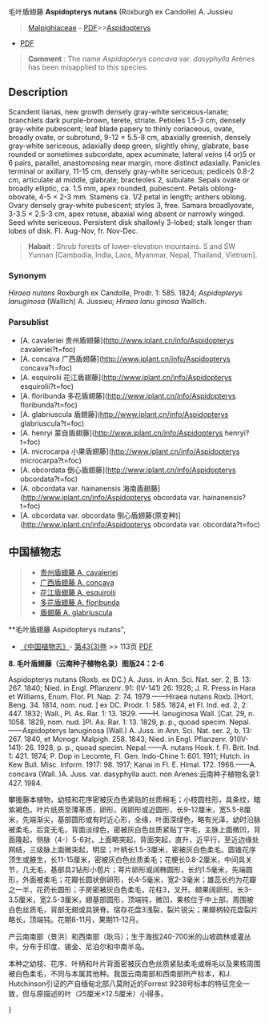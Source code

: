 毛叶盾翅藤 **Aspidopterys nutans** (Roxburgh ex Candolle) A. Jussieu

> [Malpighiaceae](http://www.iplant.cn/info/Malpighiaceae?t=foc) - [PDF](http://www.iplant.cn/foc/pdf/Malpighiaceae.pdf)>>[Aspidopterys](http://www.iplant.cn/info/Aspidopterys?t=foc)
 - [PDF](http://www.iplant.cn/foc/pdf/Aspidopterys.pdf)


> **Comment** : 
> The name *Aspidopterys concava* var. *dasyphylla* Arènes has been misapplied to this species.

## Description

Scandent lianas, new growth densely gray-white sericeous-lanate; branchlets dark purple-brown, terete, striate. Petioles 1.5-3 cm, densely gray-white pubescent; leaf blade papery to thinly coriaceous, ovate, broadly ovate, or subrotund, 9-12 × 5.5-8 cm, abaxially greenish, densely gray-white sericeous, adaxially deep green, slightly shiny, glabrate, base rounded or sometimes subcordate, apex acuminate; lateral veins (4 or)5 or 6 pairs, parallel, anastomosing near margin, more distinct adaxially. Panicles terminal or axillary, 11-15 cm, densely gray-white sericeous; pedicels 0.8-2 cm, articulate at middle, glabrate; bracteoles 2, subulate. Sepals ovate or broadly elliptic, ca. 1.5 mm, apex rounded, pubescent. Petals oblong-obovate, 4-5 × 2-3 mm. Stamens ca. 1/2 petal in length; anthers oblong. Ovary densely gray-white pubescent; styles 3, free. Samara broadlyovate, 3-3.5 × 2.5-3 cm, apex retuse, abaxial wing absent or narrowly winged. Seed white sericeous. Persistent disk shallowly 3-lobed; stalk longer than lobes of disk. Fl. Aug-Nov, fr. Nov-Dec.


> **Habait** : 
> Shrub forests of lower-elevation mountains. S and SW Yunnan [Cambodia, India, Laos, Myanmar, Nepal, Thailand, Vietnam].

### Synonym
*Hiraea nutans* Roxburgh ex Candolle, Prodr. 1: 585. 1824; *Aspidopterys lanuginosa* (Wallich) A. Jussieu; *Hiraea lanu ginosa* Wallich.

### Parsublist

* [A.  cavaleriei  贵州盾翅藤](http://www.iplant.cn/info/Aspidopterys cavaleriei?t=foc)
* [A.  concava  广西盾翅藤](http://www.iplant.cn/info/Aspidopterys concava?t=foc)
* [A.  esquirolii  花江盾翅藤](http://www.iplant.cn/info/Aspidopterys esquirolii?t=foc)
* [A.  floribunda  多花盾翅藤](http://www.iplant.cn/info/Aspidopterys floribunda?t=foc)
* [A.  glabriuscula  盾翅藤](http://www.iplant.cn/info/Aspidopterys glabriuscula?t=foc)
* [A.  henryi  蒙自盾翅藤](http://www.iplant.cn/info/Aspidopterys henryi?t=foc)
* [A.  microcarpa  小果盾翅藤](http://www.iplant.cn/info/Aspidopterys microcarpa?t=foc)
* [A.  obcordata  倒心盾翅藤](http://www.iplant.cn/info/Aspidopterys obcordata?t=foc)
* [A.  obcordata var. hainanensis  海南盾翅藤](http://www.iplant.cn/info/Aspidopterys obcordata var. hainanensis?t=foc)
* [A.  obcordata var. obcordata  倒心盾翅藤(原变种)](http://www.iplant.cn/info/Aspidopterys obcordata var. obcordata?t=foc)


## 中国植物志

> * [贵州盾翅藤  A.  cavaleriei](Aspidopterys-cavaleriei-贵州盾翅藤.md)
> * [广西盾翅藤  A.  concava](Aspidopterys-concava-广西盾翅藤.md)
> * [花江盾翅藤  A.  esquirolii](Aspidopterys-esquirolii-花江盾翅藤.md)
> * [多花盾翅藤  A.  floribunda](Aspidopterys-floribunda-多花盾翅藤.md)
> * [盾翅藤  A.  glabriuscula](Aspidopterys-glabriuscula-盾翅藤.md)


**毛叶盾翅藤 Aspidopterys nutans",

* [《中国植物志》](http://www.iplant.cn/frps)- [第43(3)卷](http://www.iplant.cn/frps/vol/43(3)) >> 113页 [PDF](http://www.iplant.cn/frps/pdf/43(3)/113c.PDF)


**8. 毛叶盾翅藤（云南种子植物名录）图版24：2-6**

Aspidopterys nutans (Roxb. ex DC.) A. Juss. in Ann. Sci. Nat. ser. 2, B. 13: 267. 1840; Nied. in Engl. Pflanzenr. 91: (IV-141) 26: 1928; J. R. Press in Hara et Williams, Enum. Flor. Pl. Nap. 2: 74. 1979.——Hiraea nutans Roxb. [Hort. Beng. 34. 1814, nom. nud. ] ex DC. Prodr. 1: 585. 1824, et Fl. Ind. ed. 2, 2: 447. 1832; Wall., Pl. As. Rar. 1: 13. 1829. ——H. lanuginosa Wall. [Cat. 29, n. 1058. 1829, nom. nud. ]Pl. As. Rar. 1: 13. 1829, p. p., quoad specim. Nepal.——Aspidopterys lanuginosa (Wall.) A. Juss. in Ann. Sci. Nat. ser. 2, b. 13: 267. 1840, et Monogr. Malpigh. 258. 1843; Nied. in Engl. Pflanzenr. 91(IV-141): 26. 1928, p. p., quoad specim. Nepal.——A. nutans Hook. f. Fl. Brit. Ind. 1: 421. 1874; P. Dop in Lecomte, Fl. Gen. Indo-Chine 1: 601. 1911; Hutch. in Kew Bull. Misc. Inform. 1917: 98. 1917; Kanai in Fl. E. Himal. 172. 1966.——A. concava (Wall. )A. Juss. var. dasyphylla auct. non Arenes:云南种子植物名录1: 427. 1984.

攀援藤本植物，幼枝和花序密被灰白色紧贴的丝质棉毛；小枝圆柱形，具条纹，暗紫褐色。叶片纸质至薄革质，卵形，阔卵形或近圆形，长9-12厘米，宽5.5-8厘米，先端渐尖，基部圆形或有时近心形，全缘，叶面深绿色，略有光泽，幼时沿脉被柔毛，后变无毛，背面淡绿色，密被灰白色丝质紧贴丁字毛，主脉上面微凹，背面隆起，侧脉（4-）5-6对，上面略突起，背面突起，直升，近平行，至近边缘处网结，三级脉上面微突起，明显；叶柄长1.5-3厘米，密被灰白色柔毛。圆锥花序顶生或腋生，长11-15厘米，密被灰白色丝质柔毛；花梗长0.8-2厘米，中间具关节，几无毛，基部具2钻形小苞片；萼片卵形或阔椭圆形，长约1.5毫米，先端圆形，外面被柔毛；花瓣长圆状倒卵形，长4-5毫米，宽2-3毫米；雄蕊长约为花瓣之一半，花药长圆形；子房密被灰白色柔毛，花柱3，叉开。翅果阔卵形，长3-3.5厘米，宽2.5-3厘米，翅基部圆形，顶端钝，微凹，果核位于中上部，周围被白色丝质毛，背部无翅或具狭脊。宿存花盘3浅裂，裂片锐尖；果瓣柄较花盘裂片略长，顶端钝。花期8-11月，果期11-12月。

产云南南部（景洪）和西南部（耿马）；生于海拔240-700米的山坡疏林或灌丛中。分布于印度、锡金、尼泊尔和中南半岛。

本种之幼枝、花序、叶柄和叶片背面密被灰白色丝质紧贴柔毛或棉毛以及果核周围被白色柔毛，不同与本属其他种。我国云南南部和西南部所产标本，和J. Hutchinson引证的产自缅甸北部八莫附近的Forrest 9238号标本的特征完全一致，但与原描述的叶（25厘米×12.5厘米）小得多。

}